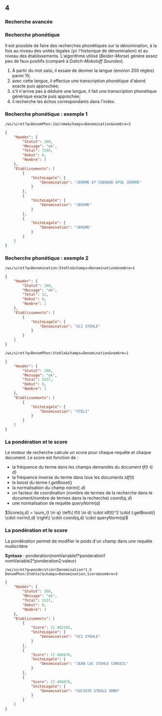 <!-- .slide: class="chapter" -->
## 4
### Recherche avancée





<!-- .slide: class="slide" -->
### Recherche phonétique
Il est possible de faire des recherches phonétiques sur la dénomination, à la fois au niveau des unités légales (yc l'historique de dénomination) et au niveau des établissements. L'algorithme utilisé (*Beider-Morse*) génère assez peu de faux positifs (comparé à *Daitch-Mokotoff Soundex*).

 1. À partir du mot saisi, il essaie de deviner la langue (environ 200 règles) parmi 15;
 2. avec cette langue, il effectue une transcription phonétique d'abord exacte puis approchée;
 3. s'il n'arrive pas à déduire une langue, il fait une transcription phonétique générique exacte puis approchée;
 4. il recherche les échos correspondants dans l'index.





<!-- .slide: class="slide" -->
### Recherche phonétique : exemple 1
```
/ws/siret?q=DenomPhon:Jairome&champs=Denomination&nombre=3
```
```json
{
    "Header": {
        "Statut": 200,
        "Message": "ok",
        "Total": 7248,
        "Debut": 0,
        "Nombre": 3
    },
    "Etablissements": [
        {
            "UniteLegale": {
                "Denomination": "JEROME ET CHENAUD EPSE JEROME"
            }
        },
        {
            "UniteLegale": {
                "Denomination": "JEROME"
            }
        },
        {
            "UniteLegale": {
                "Denomination": "JEROME"
            }
        }
    ]
}
```





<!-- .slide: class="slide" -->
### Recherche phonétique : exemple 2
```
/ws/siret?q=Denomination:Stehle&champs=Denomination&nombre=1
```
```json
{
    "Header": {
        "Statut": 200,
        "Message": "ok",
        "Total": 12,
        "Debut": 0,
        "Nombre": 1
    },
    "Etablissements": [
        {
            "UniteLegale": {
                "Denomination": "SCI STEHLE"
            }
        }
    ]
}
```
```
/ws/siret?q=DenomPhon:Stehle&champs=Denomination&nombre=1
```
```json
{
    "Header": {
        "Statut": 200,
        "Message": "ok",
        "Total": 5537,
        "Debut": 0,
        "Nombre": 1
    },
    "Etablissements": [
        {
            "UniteLegale": {
                "Denomination": "STELI"
            }
        }
    ]
}
```





<!-- .slide: class="slide" -->
### La pondération et le score
Le moteur de recherche calcule un score pour chaque requête et chaque document. Le score est fonction de :
 * la fréquence du terme dans les champs demandés du document $tf(t \in d)$
 * la fréquence inverse du terme dans tous les documents $idf(t)$
 * le boost du terme $t.getBoost()$
 * la normalisation du champ $norm(t,d)$
 * un facteur de coordination (nombre de termes de la recherche dans le document/nombre de termes dans la recherche) $coord(q,d)$
 * une normalisation de requête $queryNorm(q)$


$Score(q,d) = \sum_{t \in q} \left\( tf(t \in d) \cdot idf(t)^2 \cdot t.getBoost() \cdot norm(t,d) \right\) \cdot coord(q,d) \cdot queryNorm(q)$






<!-- .slide: class="slide" -->
### La pondération et le score
La pondération permet de modifier le poids d'un champ dans une requête multicritère

**Syntaxe** : ponderation(nomVariable1\*ponderation1 nomVariable2\*ponderation2:valeur) 

```
/ws/siret?q=ponderation(Denomination*1.5 DenomPhon:Stehle)&champs=Denomination,Score&nombre=3
```

```json
{
    "Header": {
        "Statut": 200,
        "Message": "ok",
        "Total": 5537,
        "Debut": 0,
        "Nombre": 3
    },
    "Etablissements": [
        {
            "Score": 21.902185,
            "UniteLegale": {
                "Denomination": "SCI STEHLE"
            }
        },
        {
            "Score": 17.408476,
            "UniteLegale": {
                "Denomination": "JEAN LUC STEHLE CONSEIL"
            }
        },
        {
            "Score": 17.408476,
            "UniteLegale": {
                "Denomination": "SOCIETE STEHLE GMBH"
            }
        }
    ]
}
```
